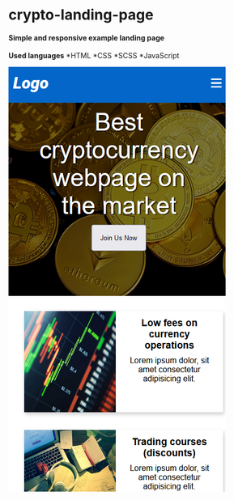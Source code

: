# crypto-landing-page
#### Simple and responsive example landing page

__Used languages__
*HTML
*CSS
*SCSS
*JavaScript

![preview](./preview.png)